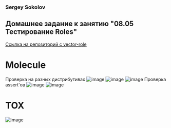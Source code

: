 ### Sergey Sokolov
## Домашнее задание к занятию "08.05 Тестирование Roles"
[Ссылка на репозиторий с vector-role](https://github.com/SSergeyA/vector-role)

# Molecule
Проверка на разных дистрибутивах 
![image](https://user-images.githubusercontent.com/93119897/196019221-b2037e4b-5843-4a62-b52a-029b1ec7ae32.png)
![image](https://user-images.githubusercontent.com/93119897/196019233-33bbf5b2-650c-494e-861e-b8c3433e19da.png)
![image](https://user-images.githubusercontent.com/93119897/196019241-f72dd4da-9773-4ab0-ba96-9f9e4ad22fb5.png)
Проверка assert'ов 
![image](https://user-images.githubusercontent.com/93119897/196019247-dcf4eaf1-bae6-4407-81d7-c08d349a281b.png)
![image](https://user-images.githubusercontent.com/93119897/196019256-3c6535ea-ffb8-42e1-8100-ec484fb06e99.png)

# TOX
![image](https://user-images.githubusercontent.com/93119897/196019377-10bfeccd-ef8f-489c-858e-dbc176c87017.png)

